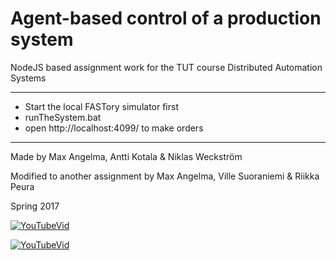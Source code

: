 # Agent-based control of a production system
NodeJS based assignment work for the TUT course Distributed Automation Systems

***

* Start the local FASTory simulator first
* runTheSystem.bat 
* open http://localhost:4099/ to make orders

***

Made by Max Angelma, Antti Kotala & Niklas Weckström

Modified to another assignment by Max Angelma, Ville Suoraniemi & Riikka Peura

Spring 2017

[![YouTubeVid](https://img.youtube.com/vi/BYvh2pmD-44/0.jpg)](https://www.youtube.com/watch?v=BYvh2pmD-44)

[![YouTubeVid](https://img.youtube.com/vi/8osB51VR1PM/0.jpg)](https://www.youtube.com/watch?v=8osB51VR1PM)
